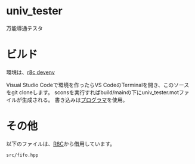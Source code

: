 # univ_tester

万能導通テスタ

# ビルド

環境は、[r8c devenv](https://github.com/r8c-m1x0a/devenv)

Visual Studio Codeで環境を作ったらVS CodeのTerminalを開き、このソースをgit cloneします。
sconsを実行すればbuild/mainの下にuniv_tester.motファイルが生成される。
書き込みは[プログラマ](https://github.com/hirakuni45/R8C)を使用。

# その他

以下のファイルは、[R8C](https://github.com/hirakuni45/R8C)から借用しています。

    src/fifo.hpp

